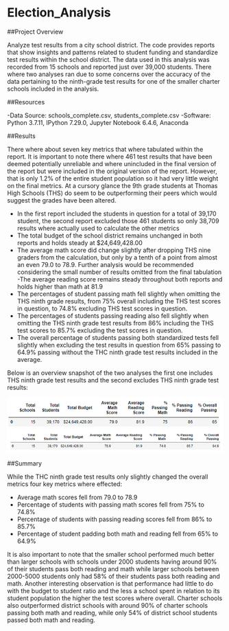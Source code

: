 # Election_Analysis	

##Project Overview

Analyze test results from a city school district. The code provides reports that show insights and patterns related to student funding and standardize test results within the school district. The data used in this analysis was recorded from 15 schools and reported just over 39,000 students.  There where two analyses ran due to some concerns over the accuracy of the data pertaining to the ninth-grade test results for one of the smaller charter schools included in the analysis.

##Resources	

-Data Source: schools_complete.csv, students_complete.csv
-Software: Python 3.7.11, IPython 7.29.0, Jupyter Notebook 6.4.6, Anaconda

##Results

There where about seven key metrics that where tabulated within the report.  It is important to note there where 461 test results that have been deemed potentially unreliable and where unincluded in the final version of the report but were included in the original version of the report. However, that is only 1.2% of the entire student population so it had very little weight on the final metrics.  At a cursory glance the 9th grade students at Thomas High Schools (THS) do seem to be outperforming their peers which would suggest the grades have been altered.
- In the first report included the students in question for a total of 39,170 student, the second report excluded those 461 students so only 38,709 results where actually used to calculate the other metrics
- The total budget of the school district remains unchanged in both reports and holds steady at $24,649,428.00
- The average math score did change slightly after dropping THS nine graders from the calculation, but only by a tenth of a point from almost an even 79.0 to 78.9.  Further analysis would be recommended considering the small number of results omitted from the final tabulation
-The average reading score remains steady throughout both reports and holds higher than math at 81.9
- The percentages of student passing math fell slightly when omitting the THS ninth grade results, from 75% overall including the THS test scores in question, to 74.8% excluding THS test scores in question.
- The percentages of students passing reading also fell slightly when omitting the THS ninth grade test results from 86% including the THS test scores to 85.7% excluding the test scores in question.
- The overall percentage of students passing both standardized tests fell slightly when excluding the test results in question from 65% passing to 64.9% passing without the THC ninth grade test results included in the average.

Below is an overview snapshot of the two analyses the first one includes THS ninth grade test results and the second excludes THS ninth grade test results:

![School_District_Analysis](Resources/district_summary_df_with_THS9thgrade.png)
![ School_District_Analysis](Resources/district_summary_df_without_THS9thgrade.png)

##Summary

While the THC ninth grade test results only slightly changed the overall metrics four key metrics where effected:
- Average math scores fell from 79.0 to 78.9
- Percentage of students with passing math scores fell from 75% to 74.8% 
- Percentage of students with passing reading scores fell from 86% to 85.7%
- Percentage of student padding both math and reading fell from 65% to 64.9%

It is also important to note that the smaller school performed much better than larger schools with schools under 2000 students having around 90% of their students pass both reading and math while larger schools between 2000-5000 students only had 58% of their students pass both reading and math.  Another interesting observation is that performance had little to do with the budget to student ratio and the less a school spent in relation to its student population the higher the test scores where overall. Charter schools also outperformed district schools with around 90% of charter schools passing both math and reading, while only 54% of district school students passed both math and reading. 
